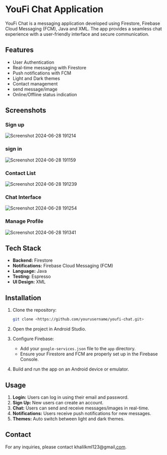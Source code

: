 # YouFi Chat Application

YouFi Chat is a messaging application developed using Firestore, Firebase Cloud Messaging (FCM), Java and XML. The app provides a seamless chat experience with a user-friendly interface and secure communication.

## Features

- User Authentication
- Real-time messaging with Firestore
- Push notifications with FCM
- Light and Dark themes
- Contact management
- send message/image
- Online/Offline status indication

## Screenshots
### Sign up

![Screenshot 2024-06-28 191214](https://github.com/khalilkml/YouFi-Chat/assets/98777119/956a8132-7d23-4121-a849-ddbb2435074b)


### sign in

![Screenshot 2024-06-28 191159](https://github.com/khalilkml/YouFi-Chat/assets/98777119/ef8b8047-c881-4770-bdeb-fc1526e888cf)


### Contact List

![Screenshot 2024-06-28 191239](https://github.com/khalilkml/YouFi-Chat/assets/98777119/f9bd80d1-1009-495c-ab0f-595f9d2c39c1)


### Chat Interface

![Screenshot 2024-06-28 191254](https://github.com/khalilkml/YouFi-Chat/assets/98777119/6170837d-a860-4de4-bed0-1fa5c65ae1fe)


### Manage Profile

![Screenshot 2024-06-28 191341](https://github.com/khalilkml/YouFi-Chat/assets/98777119/1980c62b-2589-4fcc-afec-b1ce38b24d0c)


## Tech Stack

- **Backend:** Firestore
- **Notifications:** Firebase Cloud Messaging (FCM)
- **Language:** Java
- **Testing:** Espresso
- **UI Design:** XML

## Installation

1. Clone the repository:
    
    ```bash
    git clone <https://github.com/yourusername/youfi-chat.git>
    
    ```
    
2. Open the project in Android Studio.
3. Configure Firebase:
    - Add your `google-services.json` file to the `app` directory.
    - Ensure your Firestore and FCM are properly set up in the Firebase Console.
4. Build and run the app on an Android device or emulator.

## Usage

1. **Login:** Users can log in using their email and password.
2. **Sign Up:** New users can create an account.
3. **Chat:** Users can send and receive messages/images in real-time.
4. **Notifications:** Users receive push notifications for new messages.
5. **Themes:** Auto switch between light and dark themes.

## Contact

For any inquiries, please contact khalilkml123@gmail[.com](mailto:your-email@example.com).
